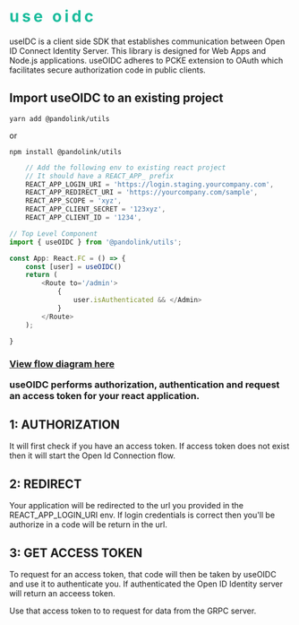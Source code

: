# <h1 style="color: #1abc9c; font-weight: bold; letter-spacing: 5px; text-transform: lowercase;">USE OIDC</h1>

useIDC is a client side SDK that establishes communication between Open ID Connect Identity Server. This library is designed for Web Apps and Node.js applications. useOIDC adheres to PCKE extension to OAuth which facilitates secure authorization code in public clients.

## Import useOIDC to an existing project

```
yarn add @pandolink/utils
```

or

```
npm install @pandolink/utils
```

```javascript
    // Add the following env to existing react project
    // It should have a REACT_APP_ prefix
    REACT_APP_LOGIN_URI = 'https://login.staging.yourcompany.com',
    REACT_APP_REDIRECT_URI = 'https://yourcompany.com/sample',
    REACT_APP_SCOPE = 'xyz',
    REACT_APP_CLIENT_SECRET = '123xyz',
    REACT_APP_CLIENT_ID = '1234',
```

```javascript
// Top Level Component
import { useOIDC } from '@pandolink/utils';

const App: React.FC = () => {
    const [user] = useOIDC()
    return (
        <Route to='/admin'>
            {
                user.isAuthenticated && </Admin>
            }
        </Route>
    );

}
```

<h3><a href="https://lucid.app/documents/embeddedchart/46fb8887-3f64-4701-a6e6-b6d61321276e" target="_blank">View flow diagram here</a>

useOIDC performs authorization, authentication and request an access token for your react application.

## 1: AUTHORIZATION

It will first check if you have an access token.
If access token does not exist then it will start the Open Id Connection flow.

## 2: REDIRECT

Your application will be redirected to the url you provided in the REACT_APP_LOGIN_URI env. If login credentials is correct then you'll be authorize in a code will be return in the url.

## 3: GET ACCESS TOKEN

To request for an access token, that code will then be taken by useOIDC and use it to authenticate you. If authenticated the Open ID Identity server will return an acceess token.

Use that access token to to request for data from the GRPC server.
